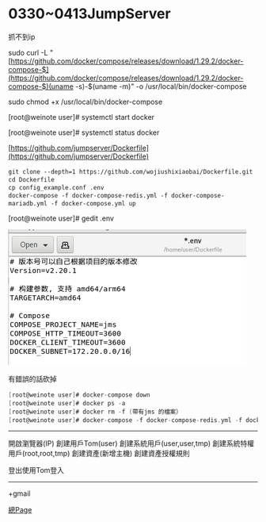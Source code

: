 # 0330~0413JumpServer

抓不到ip

sudo curl -L "[https://github.com/docker/compose/releases/download/1.29.2/docker-compose-$](https://github.com/docker/compose/releases/download/1.29.2/docker-compose-$)(uname -s)-$(uname -m)" -o /usr/local/bin/docker-compose

sudo chmod +x /usr/local/bin/docker-compose

[root@weinote user]# systemctl start docker

[root@weinote user]# systemctl status docker

[https://github.com/jumpserver/Dockerfile](https://github.com/jumpserver/Dockerfile)

```
git clone --depth=1 https://github.com/wojiushixiaobai/Dockerfile.git
cd Dockerfile
cp config_example.conf .env
docker-compose -f docker-compose-redis.yml -f docker-compose-mariadb.yml -f docker-compose.yml up
```

[root@weinote user]# gedit .env

![1648606955662.jpg](0330~0413JumpServer%20476adefdb5ca4dddb6338c9a594153a4/1648606955662.jpg)

有錯誤的話砍掉

```c
[root@weinote user]# docker-compose down
[root@weinote user]# docker ps -a
[root@weinote user]# docker rm -f (帶有jms 的檔案）
[root@weinote user]# docker-compose -f docker-compose-redis.yml -f docker-compose-mariadb.yml -f docker-compose.yml up
```



---
開啟瀏覽器(IP)
創建用戶Tom(user)
創建系統用戶(user,user,tmp)
創建系統特權用戶(root,root,tmp)
創建資產(新增主機)
創建資產授權規則

登出使用Tom登入

---
+gmail

[總Page](https://github.com/laiy790/2022Linux/blob/main/Note.md)
